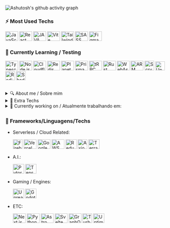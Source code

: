 ![Ashutosh's github activity graph](https://github-readme-activity-graph.vercel.app/graph?username=v-Kaefer&theme=github-compact&height=350&hide_border=true&hide_title=true)

<!--<div>
  <a href=""><img align="left" width="47%" src="https://github-readme-stats.vercel.app/api?username=v-Kaefer&show_icons=true&theme=dracula&include_all_commits=true&count_private=true"/></a><a href=""><img title="" height="30" width="40" src="" /></a>
  <a href=""><img align="left" width="48%" src="https://github-readme-stats.vercel.app/api/top-langs/?username=v-Kaefer&include_all_langs=true&count_private=true"></a>
</div>-->

### ⚡ Most Used Techs
<div alt="Most Used" style="display: inline_block;">
  <a href="https://www.javascript.com/"><img title="JavaScript" height="30" width="40" src="https://cdn.jsdelivr.net/gh/devicons/devicon/icons/javascript/javascript-original.svg"/></a>
  <a href="https://react.dev"><img title="React" height="30" width="40" src="https://api.iconify.design/skill-icons/react-dark.svg" /></a>
  <a href="https://www.java.com"><img title="JAVA" height="30" width="40" src="https://api.iconify.design/skill-icons/java-light.svg?color=white" /></a>
  <a href="https://vitejs.dev"><img title="Vite"  height="30" width="40" src="https://api.iconify.design/skill-icons/vite-dark.svg"/></a>
  <a href="https://tailwindcss.com"><img title="Tailwind" height="30" width="40" src="https://api.iconify.design/skill-icons/tailwindcss-dark.svg" /></a>
  <a href="https://sass-lang.com"><img title="SASS" height="30" width="40" src="https://api.iconify.design/skill-icons/sass.svg" /></a>
  <a href="https://www.figma.com"><img title="Figma" height="30" width="40" src="https://api.iconify.design/skill-icons/figma-light.svg"/></a>
  <!--<a href="https://www.canva.com"><img alt="Canva" height="30" width="40" src="https://cdn.jsdelivr.net/gh/devicons/devicon/icons/canva/canva-original.svg" /></a>-->
</div>

### 📝 Currently Learning / Testing
<div style="display: inline_block;">
  <a href="https://www.typescriptlang.org"><img title="Typescript" height="30" width="40" src="https://cdn.jsdelivr.net/gh/devicons/devicon/icons/typescript/typescript-plain.svg" /></a>
  <a href="https://nodejs.org"><img title="Node.js" height="30" width="40" src="https://api.iconify.design/skill-icons/nodejs-light.svg?color=white" /></a>
  <a href="https://pages.cloudflare.com/"><img title="Cloudflare" height="30" width="40" src="https://api.iconify.design/skill-icons/cloudflare-light.svg" /></a>
  <a href="https://redis.io"><img title="Redis" height="30" width="40" src="https://api.iconify.design/skill-icons/redis-dark.svg" /></a>
  <a href="https://planetscale.com"><img title="PlanetScale" height="30" width="40" src="https://api.iconify.design/skill-icons/planetscale-light.svg?color=white" /></a>
  <a href="https://www.prisma.io/"><img title="Prisma" height="30" width="40" src="https://api.iconify.design/skill-icons/prisma.svg" /></a>
  <a href="https://trpc.io"><img title="tRPC" height="30" width="40" src="https://api.iconify.design/devicon/trpc.svg" /></a>
  <a href="https://www.rust-lang.org"><img title="Rust" height="30" width="40" src="https://api.iconify.design/skill-icons/rust.svg"/></a>
  <a href="https://www.webassembly.org"><img title="WebAssembly" height="30" width="40" src="https://api.iconify.design/skill-icons/webassembly.svg"/></a>
  <a href="https://developer.arm.com"><img title="ARM Assembly" height="30" width="40" src="https://api.iconify.design/file-icons/assembly-arm.svg?color=white" /></a>
  <a href="https://github.com/radixdlt/radixdlt-scrypto"><img title="Scrypto" height="30" width="30" src="https://avatars.githubusercontent.com/u/34097377?s=48&amp;v=4" /></a>
  <a href="https://upstash.com/"><img title="Upstash" height="28" width="30" src="https://api.iconify.design/logos/upstash-icon.svg" /></a>
  <a href="https://radix-ui.com/"><img title="Radix.ui" height="28" width="30" src="https://api.iconify.design/simple-icons/radixui.svg?color=white" /></a>
  <a href="https://ui.shadcn.com"><img title="Shadcn UI" height="28" width="30" src="https://api.iconify.design/simple-icons/shadcnui.svg?color=white" /></a>
  
  
</div>

##
<details>
  <summary>🔍 About me / Sobre mim</summary>

  ##**[ENG]**

  Self-taught programmer, but I recently started my degree in Software Engineering (2023/1). I'm currently focused on learning as much as possible, as well as, working in several sectors during my internships and undertaking with my side projects.
  I'm most interested in Information Security; Decentralized Finance (DeFi); Blockchain (Smart Contracts); A.I.; Games. Most of the techs i'm learning, i used/use in freelancing and/or own projects.                            
  
  
  ##**[PT-BR]**
  
  Programador autodidata, mas recentemente iniciei a licenciatura em Engenharia de Software (2023/1). Atualmente estou focado em aprender o máximo possível com a minha atual graduação. Assim como, atuar em diversos setores durante meus estágios e empreender com meus *side projects*. Tenho interesse nas áreas de Segurança da Informação; Finanças Descentralizadas (DeFi); Blockchain (*Smart Contracts*); A.I.; Games. A maioria das *techs* que estou aprendendo, uso em *freelas* e/ou projetos próprios.
  
</details>

<details>
  <summary>📂 Extra Techs</summary>
  <div style="display: inline_block;">
    
   - Workflow:
     
     <a href="https://code.visualstudio.com/"><img title="VSCode" height="30" width="40" src="https://api.iconify.design/logos/visual-studio-code.svg" /></a>
     <a href="https://desktop.github.com/"><img title="Github Desktop" height="30" width="40" src="https://desktop.github.com/images/desktop-icon.svg" /></a>
     <!--<a href="https://linear.app/"><img title="Linear App" height="38" width="38" src="https://linear.app/_next/image?url=%2F_next%2Fstatic%2Fmedia%2FappIcon.8a73aef2.png&w=1080&q=75" /></a>-->
     <a href="https://app.eraser.io/"><img title="Eraser.io" height="30" width="40" margin-top="5px" src="https://api.iconify.design/logos/eraser-icon.svg?color=%236be096" /></a>
     <a href="https://obsidian.md"><img title="Obsidian" height="30" width="40" src="https://api.iconify.design/logos/obsidian-icon.svg?color=white" /></a>
     <a href="https://spotify.com"><img title="Spotify" height="30" width="40" src="https://api.iconify.design/logos/spotify-icon.svg?color=white" /></a>
     
<!--  - Serverles / Cloud Related:
  - ETC:

    <a href="https://authjs.dev/"><img title="Auth.js" height="30" width="28" src="https://authjs.dev/img/logo/logo-sm.webp" /></a>
    <a href="https://auth0.com/"><img title="Auth0" height="30" width="35" src="https://api.iconify.design/cib/auth0.svg?color=white" /></a>
    <a href="https://www.hotjar.com/"><img title="Hotjar" height="30" width="35" src="https://api.iconify.design/logos/hotjar-icon.svg?color=%236be096" /></a>
    -->
  </div>
</details>

<details>
  <summary>📅 Currently working on / Atualmente trabalhando em:</summary>
  
  - Startup(s) [3]:

    LELA Project, N.C., <span><a href="https://https://github.com/TheRadixHub">The Radix Hub</a></span>
  
  - Site(s) [1]:

    MirU

  <p align="left"><a href="https://wakatime.com/@018d5f34-df78-4033-a92d-469b799c7aca">
    <img align="center" width="auto" height="screen" src="https://wakatime.com/share/@018d5f34-df78-4033-a92d-469b799c7aca/a0d29972-aef0-41ec-8232-17137f753dfd.svg"/>
  </a>
</details>

##
### 🌱 Frameworks/Linguagens/Techs
<div style="display: inline_block;">

  - Serverless / Cloud Related:

    <a href="https://firebase.google.com/"><img title="Firebase" height="30" width="30" src="https://api.iconify.design/vscode-icons/file-type-firebase.svg?color=%236be096" /></a>
    <a href="https://vercel.com/"><img title="Vercel" height="30" width="40" src="https://api.iconify.design/skill-icons/vercel-dark.svg" /></a>
    <a href="https://cloud.google.com"><img alt="Google Cloud" height="30" width="40" src="https://api.iconify.design/devicon/googlecloud.svg" /></a>
    <a href="https://aws.amazon.com"><img title="AWS" height="30" width="40" src="https://api.iconify.design/skill-icons/aws-light.svg" /></a>
    <a href="https://redux.js.org/"><img alt="Redux" height="30" width="35" src="https://api.iconify.design/skill-icons/redux.svg" /></a>
    <a href="https://axiom.co/"><img bg-color="white" alt="Axiom" height="30" width="30" src="https://avatars.githubusercontent.com/u/21122348?s=200&v=4" /></a>
    <a href="https://www.terraform.io/"><img alt="Terraform" height="30" width="35" src="https://api.iconify.design/devicon/terraform.svg" /></a>
        
  - A.I.:
    
    <a href="https://pytorch.org/"><img alt="Pytorch" height="30" width="35" src="https://api.iconify.design/skill-icons/pytorch-light.svg" /></a>
    <a href="https://www.tensorflow.org/"><img alt="TensorFlow" height="30" width="35" src="https://api.iconify.design/skill-icons/tensorflow-light.svg" /></a>
<!--
  - DeFi:
    
    <img alt="Solidity" height="30" width="35" src="https://api.iconify.design/skill-icons/solidity.svg"/>
    <!-- <img alt="Rust" height="30" width="35" src="https://api.iconify.design/skill-icons/rust.svg" /> --
    <img alt="Hardhat" height="30" width="35" src="https://api.iconify.design/devicon/hardhat.svg"/>
-->
  - Gaming / Engines:
    
    <img alt="Unreal Engine" height="30" width="35" src="https://api.iconify.design/skill-icons/unrealengine.svg"/>
    <img alt="Godot" height="30" width="35" src="https://api.iconify.design/skill-icons/godot-light.svg"/>

  - ETC:

    <a href="https://nextjs.org"><img title="Next.js" height="30" width="40" src="https://api.iconify.design/skill-icons/nextjs-light.svg" /></a>
    <a href="https://www.python.org"><img title="Python" height="30" width="40" src="https://api.iconify.design/skill-icons/python-light.svg" /></a>
    <a href="https://astro.build"><img title="Astro" height="30" width="40" src="https://api.iconify.design/skill-icons/astro.svg" /></a>
    <a href="https://svelte.dev"><img title="Svelte" height="30" width="40" src="https://api.iconify.design/skill-icons/svelte.svg" /></a>
    <a href="https://graphql.org"><img title="GraphQL" height="30" width="40" src="https://api.iconify.design/skill-icons/graphql-dark.svg" /></a>
    <a href="https://turbo.build/"><img alt="Turborepo" height="30" width="30" src="https://api.iconify.design/simple-icons/turborepo.svg?color=white" /></a>
    <a href="https://uptime.kuma.pet/"><img alt="Uptime Kuma" height="30" width="35" src="https://api.iconify.design/simple-icons/uptimekuma.svg?color=%236be096" /></a>
    
</div>


<!--

<a href=""><img alt="" height="30" width="35" src="" /></a>

#
### Contribuições
<div style="display: inline_block;">
  <img align="left" src="https://img.shields.io/badge/Bitcoin-000?style=for-the-badge&logo=bitcoin&logoColor=white"
style="flex width:fit; max-width: 100%;">
</div>  


**v-Kaefer/v-Kaefer** is a ✨ _special_ ✨ repository because its `README.md` (this file) appears on your GitHub profile.

Here are some ideas to get you started:

- 🔭 I’m currently working on ...
- 🌱 I’m currently learning ...
- 👯 I’m looking to collaborate on ...
- 🤔 I’m looking for help with ...
- 💬 Ask me about ...
- 📫 How to reach me: ...
- ⚡ Fun fact: ...

<img alt="Discord" align="center" src="https://img.shields.io/badge/Discord-%235865F2.svg?style=for-the-badge&logo=discord&logoColor=white"/>
<img alt="ProtonMail" align="center" src="https://img.shields.io/badge/ProtonMail-8B89CC?style=for-the-badge&logo=protonmail&logoColor=white"/>
<img align="left" src="https://img.shields.io/badge/Crunchyroll-F47521?style=for-the-badge&logo=crunchyroll&logoColor=white"/>
<img align="left" src="[https://img.shields.io/badge/Windows-0078D6?style=for-the-badge&logo=windows&logoColor=white](https://img.shields.io/badge/Windows%2011-%230079d5.svg?style=for-the-badge&logo=Windows%2011&logoColor=white)"/>
